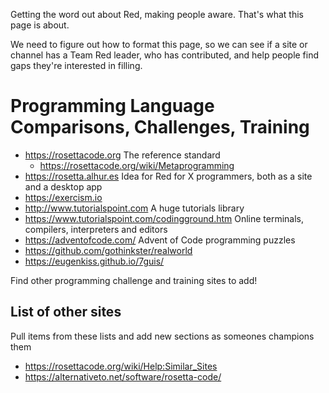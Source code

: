 Getting the word out about Red, making people aware. That's what this page is about.

We need to figure out how to format this page, so we can see if a site or channel has a Team Red leader, who has contributed, and help people find gaps they're interested in filling.

# Programming Language Comparisons, Challenges, Training

- https://rosettacode.org The reference standard
    - https://rosettacode.org/wiki/Metaprogramming
- https://rosetta.alhur.es Idea for Red for X programmers, both as a site and a desktop app
- https://exercism.io
- http://www.tutorialspoint.com A huge tutorials library
- https://www.tutorialspoint.com/codingground.htm Online terminals, compilers, interpreters and editors
- https://adventofcode.com/ Advent of Code programming puzzles
- https://github.com/gothinkster/realworld
- https://eugenkiss.github.io/7guis/

Find other programming challenge and training sites to add!

## List of other sites

Pull items from these lists and add new sections as someones champions them 

- https://rosettacode.org/wiki/Help:Similar_Sites 
- https://alternativeto.net/software/rosetta-code/
